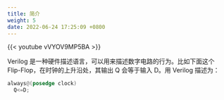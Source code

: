 ```yaml
---
title: 简介
weight: 5
date: 2022-06-24 17:25:09 +0800
---
```


{{< youtube vVYOV9MP5BA >}}

Verilog 是一种硬件描述语言，可以用来描述数字电路的行为。比如下面这个 Flip-Flop，在时钟的上升沿处，其输出 Q 会等于输入 D。用 Verilog 描述为：

```verilog
always@(posedge clock)
  Q<=D;
```